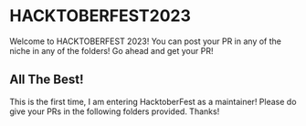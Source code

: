 # HACKTOBERFEST2023

Welcome to HACKTOBERFEST 2023! You can post your PR in any of the niche in any of the folders! Go ahead and get your PR!

## All The Best!

This is the first time, I am entering HacktoberFest as a maintainer! Please do give your PRs in the following folders provided. Thanks!
